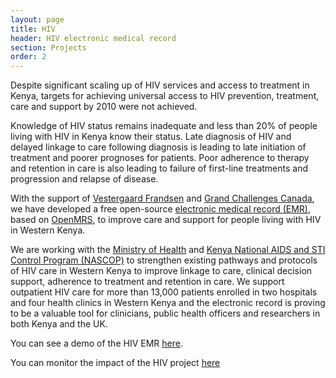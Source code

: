 ```yaml
---
layout: page
title: HIV
header: HIV electronic medical record
section: Projects
order: 2
---
```


Despite significant scaling up of HIV services and access to treatment in Kenya, targets for achieving universal access to HIV prevention, treatment, care and support by 2010 were not achieved. 

Knowledge of HIV status remains inadequate and less than 20% of people living with HIV in Kenya know their status. Late diagnosis of HIV and delayed linkage to care following diagnosis is leading to late initiation of treatment and poorer prognoses for patients. Poor adherence to therapy and retention in care is also leading to failure of first-line treatments and progression and relapse of disease.

With the support of [Vestergaard Frandsen](http://www.vestergaard-frandsen.com) and [Grand Challenges Canada](http://www.grandchallenges.ca/), we have developed a free open-source [electronic medical record (EMR)](/projects/hiv/demo), based on [OpenMRS](http://www.openmrs.org), to improve care and support for people living with HIV in Western Kenya. 

We are working with the [Ministry of Health](http://www.publichealth.go.ke) and [Kenya National AIDS and STI Control Program (NASCOP)](http://www.nascop.go.ke) to strengthen existing pathways and protocols of HIV care in Western Kenya to improve linkage to care, clinical decision support, adherence to treatment and retention in care. We support outpatient HIV care for more than 13,000 patients enrolled in two hospitals and four health clinics in Western Kenya and the electronic record is proving to be a valuable tool for clinicians, public health officers and researchers in both Kenya and the UK.

You can see a demo of the HIV EMR [here](/projects/hiv/demo).

You can monitor the impact of the HIV project [here](/data/hiv)
